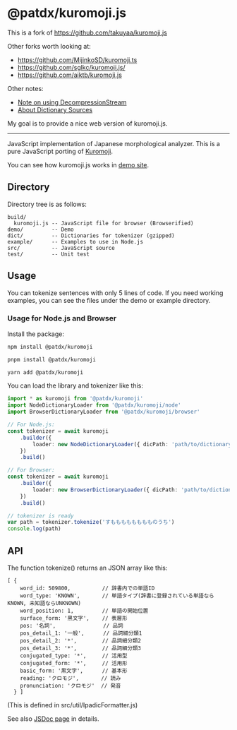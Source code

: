 # @patdx/kuromoji.js

This is a fork of https://github.com/takuyaa/kuromoji.js

Other forks worth looking at:

- https://github.com/MijinkoSD/kuromoji.ts
- https://github.com/sglkc/kuromoji.js/
- https://github.com/aiktb/kuromoji.js

Other notes:

- [Note on using DecompressionStream](https://zenn.dev/inaniwaudon/scraps/dffdc876ccaf6d)
- [About Dictionary Sources](https://www.dampfkraft.com/nlp/japanese-tokenizer-dictionaries.html)

My goal is to provide a nice web version of kuromoji.js.

---

JavaScript implementation of Japanese morphological analyzer.
This is a pure JavaScript porting of [Kuromoji](https://www.atilika.com/ja/kuromoji/).

You can see how kuromoji.js works in [demo site](https://takuyaa.github.io/kuromoji.js/demo/tokenize.html).

## Directory

Directory tree is as follows:

    build/
      kuromoji.js -- JavaScript file for browser (Browserified)
    demo/         -- Demo
    dict/         -- Dictionaries for tokenizer (gzipped)
    example/      -- Examples to use in Node.js
    src/          -- JavaScript source
    test/         -- Unit test

## Usage

You can tokenize sentences with only 5 lines of code.
If you need working examples, you can see the files under the demo or example directory.

### Usage for Node.js and Browser

Install the package:

```sh
npm install @patdx/kuromoji
```

```sh
pnpm install @patdx/kuromoji
```

```sh
yarn add @patdx/kuromoji
```

You can load the library and tokenizer like this:

```ts
import * as kuromoji from '@patdx/kuromoji'
import NodeDictionaryLoader from '@patdx/kuromoji/node'
import BrowserDictionaryLoader from '@patdx/kuromoji/browser'

// For Node.js:
const tokenizer = await kuromoji
	.builder({
		loader: new NodeDictionaryLoader({ dicPath: 'path/to/dictionary/dir/' }),
	})
	.build()

// For Browser:
const tokenizer = await kuromoji
	.builder({
		loader: new BrowserDictionaryLoader({ dicPath: 'path/to/dictionary/dir/' }),
	})
	.build()

// tokenizer is ready
var path = tokenizer.tokenize('すもももももももものうち')
console.log(path)
```

## API

The function tokenize() returns an JSON array like this:

    [ {
        word_id: 509800,          // 辞書内での単語ID
        word_type: 'KNOWN',       // 単語タイプ(辞書に登録されている単語ならKNOWN, 未知語ならUNKNOWN)
        word_position: 1,         // 単語の開始位置
        surface_form: '黒文字',    // 表層形
        pos: '名詞',               // 品詞
        pos_detail_1: '一般',      // 品詞細分類1
        pos_detail_2: '*',        // 品詞細分類2
        pos_detail_3: '*',        // 品詞細分類3
        conjugated_type: '*',     // 活用型
        conjugated_form: '*',     // 活用形
        basic_form: '黒文字',      // 基本形
        reading: 'クロモジ',       // 読み
        pronunciation: 'クロモジ'  // 発音
      } ]

(This is defined in src/util/IpadicFormatter.js)

See also [JSDoc page](https://takuyaa.github.io/kuromoji.js/jsdoc/) in details.

```

```
